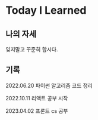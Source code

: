 # Today I Learned

## 나의 자세
잊지말고 꾸준히 합시다.

## 기록
2022.06.20 파이썬 알고리즘 코드 정리

2022.10.11 리액트 공부 시작

2023.04.02 프론트 cs 공부
